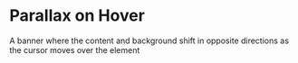 # Parallax on Hover

A banner where the content and background shift in opposite directions as the cursor moves over the element